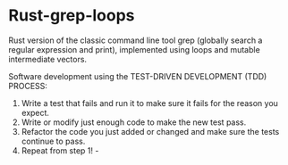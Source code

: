 # Rust-grep-loops


Rust version of the classic command line tool grep (globally search a regular expression and print), implemented using loops and mutable intermediate vectors.

Software development using the TEST-DRIVEN DEVELOPMENT (TDD) PROCESS: 
1. Write a test that fails and run it to make sure it fails for the reason you expect.
2. Write or modify just enough code to make the new test pass.
3. Refactor the code you just added or changed and make sure the tests continue to pass.
4. Repeat from step 1! - 
